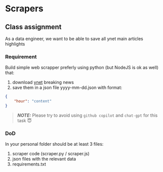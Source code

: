 # Scrapers

## Class assignment

As a data engineer, we want to be able to save all ynet main articles highlights

### Requirement

Build simple web scrapper preferly using python (but NodeJS is ok as well)
that:

1. download [ynet](https://www.ynet.co.il/news/category/184) breaking news
2. save them in a json file yyyy-mm-dd.json with format:

```json
{
    "hour": "content"
}
```

> **_NOTE:_**  Please try to avoid using `github copilot` and `chat-gpt` for this task 😇

### DoD

In your personal folder should be at least 3 files:

1. scraper code (scraper.py / scraper.js)
2. json files with the relevant data
3. requirements.txt
